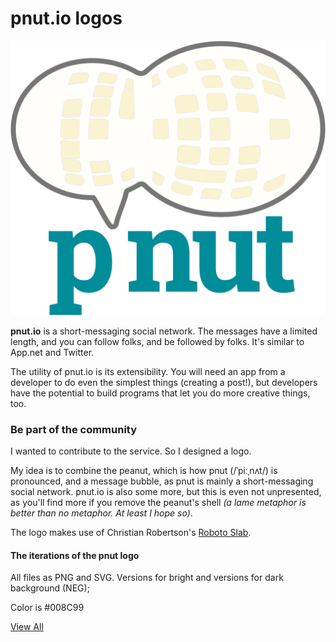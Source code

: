 pnut.io logos
====================

![pnut logo](logo_type.png)

**pnut.io** is a short-messaging social network. The messages have a limited
length, and you can follow folks, and be followed by folks. It's similar to
App.net and Twitter.

The utility of pnut.io is its extensibility. You will need an app from a
developer to do even the simplest things (creating a post!), but developers
have the potential to build programs that let you do more creative things,
too.

### Be part of the community

I wanted to contribute to the service. So I designed a logo.

My idea is to combine the peanut, which is how pnut (/ˈpiːˌnʌt/) is
pronounced, and a message bubble, as pnut is mainly a short-messaging social
network. pnut.io is also some more, but this is even not unpresented, as
you'll find more if you remove the peanut's shell _(a lame metaphor is better
than no metaphor. At least I hope so)_.

The logo makes use of Christian Robertson's [Roboto Slab](https://fonts.google.com/specimen/Roboto+Slab).

#### The iterations of the pnut logo
All files as PNG and SVG.
Versions for bright and versions for dark background (NEG);

Color is #008C99

[View All](https://frankfuchs.net/pnut)
